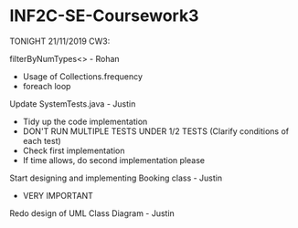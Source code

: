 # INF2C-SE-Coursework3

TONIGHT 21/11/2019 CW3:

filterByNumTypes<> - Rohan
- Usage of Collections.frequency
- foreach loop

Update SystemTests.java - Justin
- Tidy up the code implementation
- DON'T RUN MULTIPLE TESTS UNDER 1/2 TESTS (Clarify conditions of each test)
- Check first implementation
- If time allows, do second implementation please

Start designing and implementing Booking class - Justin
- VERY IMPORTANT

Redo design of UML Class Diagram - Justin
